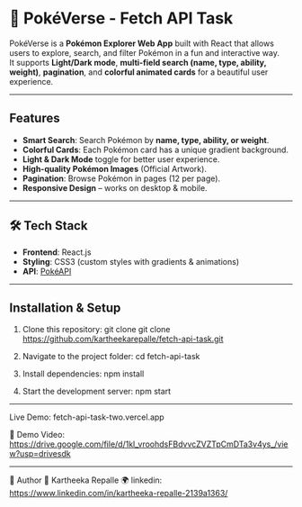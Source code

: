 # 🌌 PokéVerse - Fetch API Task

PokéVerse is a **Pokémon Explorer Web App** built with React that allows users to explore, search, and filter Pokémon in a fun and interactive way.  
It supports **Light/Dark mode**, **multi-field search (name, type, ability, weight)**, **pagination**, and **colorful animated cards** for a beautiful user experience.

---

## Features
- **Smart Search**: Search Pokémon by **name, type, ability, or weight**.  
- **Colorful Cards**: Each Pokémon card has a unique gradient background.  
- **Light & Dark Mode** toggle for better user experience.  
- **High-quality Pokémon Images** (Official Artwork).  
- **Pagination**: Browse Pokémon in pages (12 per page).  
- **Responsive Design** – works on desktop & mobile.  

---

## 🛠️ Tech Stack
- **Frontend**: React.js  
- **Styling**: CSS3 (custom styles with gradients & animations)  
- **API**: [PokéAPI](https://pokeapi.co/)  

---

## Installation & Setup

1. Clone this repository:
   git clone git clone https://github.com/kartheekarepalle/fetch-api-task.git

2. Navigate to the project folder: cd fetch-api-task

3. Install dependencies: npm install

4. Start the development server: npm start

---

Live Demo: 
fetch-api-task-two.vercel.app

🎥 Demo Video: https://drive.google.com/file/d/1kl_vroohdsFBdvvcZVZTpCmDTa3v4ys_/view?usp=drivesdk

---
📌 Author
👤 Kartheeka Repalle
🌍 linkedin: https://www.linkedin.com/in/kartheeka-repalle-2139a1363/